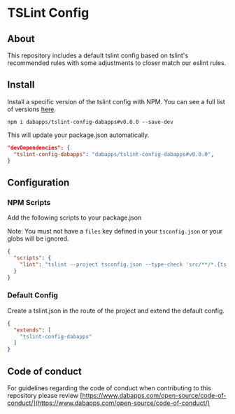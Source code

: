 # TSLint Config

## About

This repository includes a default tslint config based on tslint's recommended rules with some adjustments to closer match our eslint rules.

## Install

Install a specific version of the tslint config with NPM. You can see a full list of versions [here](https://github.com/dabapps/tslint-config-dabapps/releases).

```shell
npm i dabapps/tslint-config-dabapps#v0.0.0 --save-dev
```

This will update your package.json automatically.

```json
"devDependencies": {
  "tslint-config-dabapps": "dabapps/tslint-config-dabapps#v0.0.0",
}
```

## Configuration

### NPM Scripts

Add the following scripts to your package.json

Note: You must not have a `files` key defined in your `tsconfig.json` or your globs will be ignored.

```json
{
  "scripts": {
    "lint": "tslint --project tsconfig.json --type-check 'src/**/*.{ts,tsx}' 'tests/**/*.{ts,tsx}'"
  }
}
```

### Default Config

Create a tslint.json in the route of the project and extend the default config.

```json
{
  "extends": [
    "tslint-config-dabapps"
  ]
}
```

## Code of conduct

For guidelines regarding the code of conduct when contributing to this repository please review [https://www.dabapps.com/open-source/code-of-conduct/](https://www.dabapps.com/open-source/code-of-conduct/)
